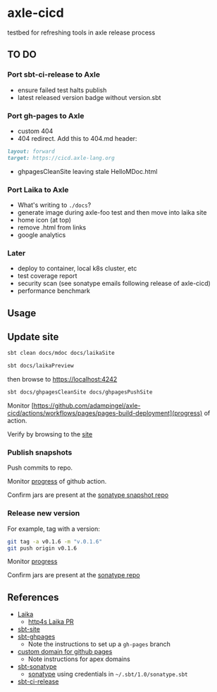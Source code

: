 # axle-cicd

testbed for refreshing tools in axle release process

## TO DO

### Port sbt-ci-release to Axle

* ensure failed test halts publish
* latest released version badge without version.sbt

### Port gh-pages to Axle

* custom 404
* 404 redirect.  Add this to 404.md header:

```md
layout: forward
target: https://cicd.axle-lang.org
```

* ghpagesCleanSite leaving stale HelloMDoc.html

### Port Laika to Axle

* What's writing to `./docs`?
* generate image during axle-foo test and then move into laika site
* home icon (at top)
* remove .html from links
* google analytics

### Later

* deploy to container, local k8s cluster, etc
* test coverage report
* security scan (see sonatype emails following release of axle-cicd)
* performance benchmark

## Usage

## Update site

```bash
sbt clean docs/mdoc docs/laikaSite
```

```bash
sbt docs/laikaPreview
```

then browse to [https://localhost:4242](https://localhost:4242)

```bash
sbt docs/ghpagesCleanSite docs/ghpagesPushSite
```

Monitor [https://github.com/adampingel/axle-cicd/actions/workflows/pages/pages-build-deployment](progress) of action.

Verify by browsing to the [site](https://adampingel.github.io/axle-cicd/)

### Publish snapshots

Push commits to repo.

Monitor [progress](https://github.com/adampingel/axle-cicd/actions/workflows/release.yml) of github action.

Confirm jars are present at the [sonatype snapshot repo](https://oss.sonatype.org/content/repositories/snapshots/org/axle-lang/)

### Release new version

For example, tag with a version:

```bash
git tag -a v0.1.6 -m "v.0.1.6"
git push origin v0.1.6
```

Monitor [progress](https://github.com/adampingel/axle-cicd/actions/workflows/release.yml)

Confirm jars are present at the [sonatype repo](https://oss.sonatype.org/content/repositories/releases/org/axle-lang/)

## References

* [Laika](https://planet42.github.io/Laika/index.html)
  * [http4s Laika PR](https://github.com/http4s/http4s/pull/5313)
* [sbt-site](https://www.scala-sbt.org/sbt-site/)
* [sbt-ghpages](https://github.com/sbt/sbt-ghpages)
  * Note the instructions to set up a `gh-pages` branch
* [custom domain for github pages](https://docs.github.com/en/pages/configuring-a-custom-domain-for-your-github-pages-site)
  * Note instructions for apex domains
* [sbt-sonatype](https://github.com/xerial/sbt-sonatype)
  * [sonatype](https://oss.sonatype.org/) using credentials in `~/.sbt/1.0/sonatype.sbt`
* [sbt-ci-release](https://github.com/sbt/sbt-ci-release)
